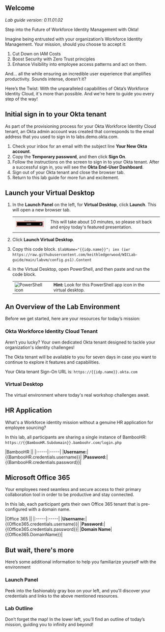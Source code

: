 ## Welcome

*Lab guide version: 0.11.01.02*

Step into the Future of Workforce Identity Management with Okta!

Imagine being entrusted with your organization’s Workforce Identity Management. Your mission, should you choose to accept it:

1. Cut Down on IAM Costs
2. Boost Security with Zero Trust principles
3. Enhance Visibility into employee access patterns and act on them.

And... all the while ensuring an incredible user experience that amplifies productivity. Sounds intense, doesn’t it?

Here’s the Twist: With the unparalleled capabilities of Okta’s Workforce Identity Cloud, it's more than possible. And we're here to guide you every step of the way!

## Initial sign in to your Okta tenant

As part of the provisioning process for your Okta Workforce Identity Cloud tenant, an Okta admin account was created that corresponds to the email address that you used to sign in to labs.demo.okta.com.

1. Check your inbox for an email with the subject line **Your New Okta account**.
1. Copy the **Temporary password**, and then click **Sign On**.
1. Follow the instructions on the screen to sign in to your Okta tenant. After a successful sign in, you will see the **Okta End-User Dashboard**.
1. Sign out of your Okta tenant and close the browser tab.
1. Return to this lab guide for more fun and excitement.

## Launch your Virtual Desktop

1. In the  **Launch Panel** on the left, for **Virtual Desktop**, click **Launch**. This will open a new browser tab.

   |||
      |:-----|:-----|
      |![Virtual Desktop](images/011/launch_virtual_desktop.png "Launch Virtual Desktop")| This will take about 10 minutes, so please sit back and enjoy today's featured presentation.|
2. Click **Launch Virtual Desktop**.

3. Copy this code block.
```$labName="{{idp.name}}"; iex (iwr https://raw.githubusercontent.com/keithledgerwood/WICLab-guide/main/labvm/config.ps1).Content```

4. In the Virtual Desktop, open PowerShell, and then paste and run the code block.

   |||
   |:-----|:-----|
   |![PowerShell icon](images/011/powershell_icon_25.png   "PowerShell icon")| **Hint:** Look for this PowerShell app icon in the virtual desktop. |

## An Overview of the Lab Environment

Before we get started,  here are your resources for today’s mission:

### Okta Workforce Identity Cloud Tenant

Aren’t you lucky? Your own dedicated Okta tenant designed to tackle your organization's identity challenges!

The Okta tenant will be available to you for seven days in case you want to continue to explore it features and capabilities.

Your Okta tenant Sign-On URL is:  `https://{{idp.name}}.okta.com`

### Virtual Desktop

The virtual environment where today's real workshop challenges await.

## HR Application

 What's a Workforce identity mission without a genuine HR application for employee sourcing?

 In this lab, all participants are sharing a single instance of BambooHR: `https://{{BambooHR.Subdomain}}.bamboohr.com/login.php`

   |BambooHR ||
    |:-----|:-----|
    |**Username:**|{{BambooHR.credentials.username}}|
    |**Password:**|{{BambooHR.credentials.password}}|

## Microsoft Office 365

Your employees need seamless and secure access to their primary collaboration tool in order to be productive and stay connected.

In this lab, each participant gets their own Office 365 tenant that is pre-configured with a domain name.

   |Office 365 ||
    |:-----|:-----|
    |**Username:**|{{Office365.credentials.username}}|
    |**Password:**|{{Office365.credentials.password}}|
    |**Domain Name**|{{Office365.DomainName}}|

## But wait, there's more

Here’s some additional information to help you familiarize yourself with the environment

### Launch Panel

Peek into the fashionably gray box on your left, and you'll discover your credentials and links to the above mentioned resources.

### Lab Outline

Don’t forget the map! In the lower left, you’ll find an outline of today’s mission, guiding you to infinity and beyond!
